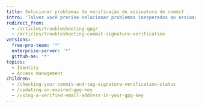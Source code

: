 ```yaml
---
title: Solucionar problemas de verificação de assinatura de commit
intro: 'Talvez você precise solucionar problemas inesperados ao assinar commits localmente para verificação no {% data variables.product.product_name %}.'
redirect_from:
  - /articles/troubleshooting-gpg/
  - /articles/troubleshooting-commit-signature-verification
versions:
  free-pro-team: '*'
  enterprise-server: '*'
  github-ae: '*'
topics:
  - Identity
  - Access management
children:
  - /checking-your-commit-and-tag-signature-verification-status
  - /updating-an-expired-gpg-key
  - /using-a-verified-email-address-in-your-gpg-key
---
```


